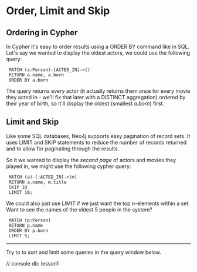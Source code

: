 # Order, Limit and Skip

Ordering in Cypher
------------------
In Cypher it's easy to order results using a ORDER BY command like in SQL. Let's say we wanted to display the oldest actors, we could use the following query:

     MATCH (a:Person)-[ACTED_IN]->()
     RETURN a.name, a.born
     ORDER BY a.born 

The query returns every actor (it actually returns them once for every movie they acted in - we'll fix that later with a DISTINCT aggregation) ordered by their year of birth, so it'll display the oldest (smallest *a.born*) first.

Limit and Skip
--------------

Like some SQL databases, Neo4j supports easy pagination of record sets. It uses LIMIT and SKIP statements to reduce the number of records returned and to allow for paginating through the results. 

So it we wanted to display the *second page* of actors and movies they played in, we might use the following cypher query:

     MATCH (a)-[:ACTED_IN]->(m)
     RETURN a.name, m.title
     SKIP 10 
     LIMIT 10;

We could also just use LIMIT if we just want the top n-elements within a set. Want to see the names of the oldest 5 people in the system?

     MATCH (p:Person)
     RETURN p.name
     ORDER BY p.born
     LIMIT 5;

----

Try to to sort and limit some queries in the query window below.

// console db: lesson1
